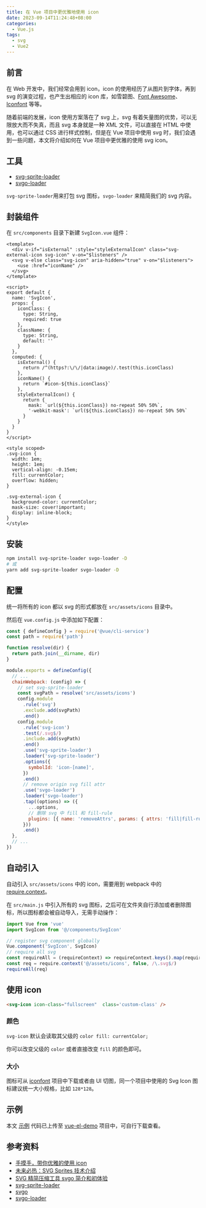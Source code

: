 ```yaml
---
title: 在 Vue 项目中更优雅地使用 icon
date: 2023-09-14T11:24:48+08:00
categories:
  - Vue.js
tags:
  - svg
  - Vue2
---
```


## 前言

在 Web 开发中，我们经常会用到 icon，icon 的使用经历了从图片到字体，再到 svg 的演变过程，也产生出相应的 icon 库，如雪碧图、[Font Awesome](https://fontawesome.com/)、[Iconfont](https://www.iconfont.cn/) 等等。

随着前端的发展，icon 使用方案落在了 svg 上，svg 有着矢量图的优势，可以无限放大而不失真，而且 svg 本身就是一种 XML 文件，可以直接在 HTML 中使用，也可以通过 CSS 进行样式控制，但是在 Vue 项目中使用 svg 时，我们会遇到一些问题，本文将介绍如何在 Vue 项目中更优雅的使用 svg icon。

<!--more-->

## 工具

- [svg-sprite-loader](https://github.com/JetBrains/svg-sprite-loader)
- [svgo-loader](https://github.com/svg/svgo-loader)

`svg-sprite-loader`用来打包 svg 图标，`svgo-loader` 来精简我们的 svg 内容。

## 封装组件

在 `src/components` 目录下新建 `SvgIcon.vue` 组件：

```vue
<template>
  <div v-if="isExternal" :style="styleExternalIcon" class="svg-external-icon svg-icon" v-on="$listeners" />
  <svg v-else class="svg-icon" aria-hidden="true" v-on="$listeners">
    <use :href="iconName" />
  </svg>
</template>

<script>
export default {
  name: 'SvgIcon',
  props: {
    iconClass: {
      type: String,
      required: true
    },
    className: {
      type: String,
      default: ''
    }
  },
  computed: {
    isExternal() {
      return /^(https?:\/\/|data:image)/.test(this.iconClass)
    },
    iconName() {
      return `#icon-${this.iconClass}`
    },
    styleExternalIcon() {
      return {
        mask: `url(${this.iconClass}) no-repeat 50% 50%`,
        '-webkit-mask': `url(${this.iconClass}) no-repeat 50% 50%`
      }
    }
  }
}
</script>

<style scoped>
.svg-icon {
  width: 1em;
  height: 1em;
  vertical-align: -0.15em;
  fill: currentColor;
  overflow: hidden;
}

.svg-external-icon {
  background-color: currentColor;
  mask-size: cover!important;
  display: inline-block;
}
</style>
```

## 安装

```bash
npm install svg-sprite-loader svgo-loader -D
# 或
yarn add svg-sprite-loader svgo-loader -D
```

## 配置

统一将所有的 icon 都以 svg 的形式都放在 `src/assets/icons` 目录中。

然后在 `vue.config.js` 中添加如下配置：

```js
const { defineConfig } = require('@vue/cli-service')
const path = require('path')

function resolve(dir) {
  return path.join(__dirname, dir)
}

module.exports = defineConfig({
  // ...
  chainWebpack: (config) => {
    // set svg-sprite-loader
    const svgPath = resolve('src/assets/icons')
    config.module
      .rule('svg')
      .exclude.add(svgPath)
      .end()
    config.module
      .rule('svg-icon')
      .test(/.svg$/)
      .include.add(svgPath)
      .end()
      .use('svg-sprite-loader')
      .loader('svg-sprite-loader')
      .options({
        symbolId: 'icon-[name]',
      })
      .end()
      // remove origin svg fill attr
      .use('svgo-loader')
      .loader('svgo-loader')
      .tap((options) => ({
        ...options,
        // 删除 svg 中 fill 和 fill-rule
        plugins: [{ name: 'removeAttrs', params: { attrs: 'fill|fill-rule' } }],
      }))
      .end()
  },
  // ...
})
```

## 自动引入

自动引入 `src/assets/icons` 中的 icon，需要用到 webpack 中的 [require.context](https://webpack.docschina.org/guides/dependency-management/)。

在 `src/main.js` 中引入所有的 svg 图标，之后可在文件夹自行添加或者删除图标，所以图标都会被自动导入，无需手动操作：

```js
import Vue from 'vue'
import SvgIcon from '@/components/SvgIcon'

// register svg component globally 
Vue.component('SvgIcon', SvgIcon)
// require all svg
const requireAll = (requireContext) => requireContext.keys().map(requireContext)
const req = require.context('@/assets/icons', false, /\.svg$/)
requireAll(req)
```

## 使用 icon

```html
<svg-icon icon-class="fullscreen"  class='custom-class' />
```

### 颜色

`svg-icon` 默认会读取其父级的 `color fill: currentColor;`

你可以改变父级的 `color` 或者直接改变 `fill` 的颜色即可。

### 大小

图标可从 [iconfont](https://www.iconfont.cn/) 项目中下载或者由 UI 切图，同一个项目中使用的 Svg Icon 图标建议统一大小规格，比如 `128*128`。

## 示例

本文 [示例](https://yuhanglee.github.io/vue-el-demo/#/icons) 代码已上传至 [vue-el-demo](https://github.com/Lruihao/vue-el-demo) 项目中，可自行下载查看。

## 参考资料

- [手摸手，带你优雅的使用 icon](https://juejin.cn/post/6844903517564436493)
- [未来必热：SVG Sprites 技术介绍](https://www.zhangxinxu.com/wordpress/2014/07/introduce-svg-sprite-technology/)
- [SVG 精简压缩工具 svgo 简介和初体验](https://www.zhangxinxu.com/wordpress/2016/02/svg-compress-tool-svgo-experience/)
- [svg-sprite-loader](https://github.com/JetBrains/svg-sprite-loader)
- [svgo](https://github.com/svg/svgo)
- [svgo-loader](https://github.com/svg/svgo-loader)
